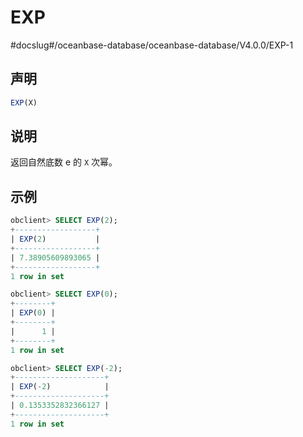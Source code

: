 EXP 
========================
#docslug#/oceanbase-database/oceanbase-database/V4.0.0/EXP-1


声明 
-----------------------

```sql
EXP(X)
```



说明 
-----------------------

返回自然底数 e 的 `X` 次幂。

示例 
-----------------------

```sql
obclient> SELECT EXP(2);
+------------------+
| EXP(2)           |
+------------------+
| 7.38905609893065 |
+------------------+
1 row in set 

obclient> SELECT EXP(0);
+--------+
| EXP(0) |
+--------+
|      1 |
+--------+
1 row in set 

obclient> SELECT EXP(-2);
+--------------------+
| EXP(-2)            |
+--------------------+
| 0.1353352832366127 |
+--------------------+
1 row in set 
```


